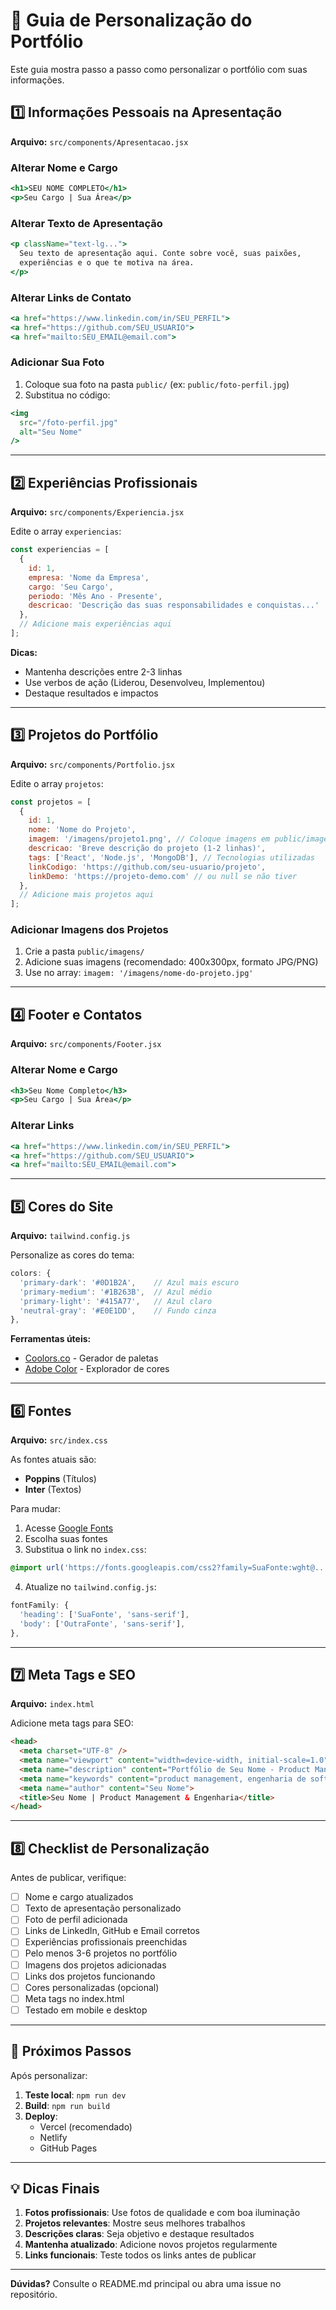 # 📝 Guia de Personalização do Portfólio

Este guia mostra passo a passo como personalizar o portfólio com suas informações.

## 1️⃣ Informações Pessoais na Apresentação

**Arquivo:** `src/components/Apresentacao.jsx`

### Alterar Nome e Cargo
```jsx
<h1>SEU NOME COMPLETO</h1>
<p>Seu Cargo | Sua Área</p>
```

### Alterar Texto de Apresentação
```jsx
<p className="text-lg...">
  Seu texto de apresentação aqui. Conte sobre você, suas paixões,
  experiências e o que te motiva na área.
</p>
```

### Alterar Links de Contato
```jsx
<a href="https://www.linkedin.com/in/SEU_PERFIL">
<a href="https://github.com/SEU_USUARIO">
<a href="mailto:SEU_EMAIL@email.com">
```

### Adicionar Sua Foto
1. Coloque sua foto na pasta `public/` (ex: `public/foto-perfil.jpg`)
2. Substitua no código:
```jsx
<img 
  src="/foto-perfil.jpg" 
  alt="Seu Nome" 
/>
```

---

## 2️⃣ Experiências Profissionais

**Arquivo:** `src/components/Experiencia.jsx`

Edite o array `experiencias`:

```javascript
const experiencias = [
  {
    id: 1,
    empresa: 'Nome da Empresa',
    cargo: 'Seu Cargo',
    periodo: 'Mês Ano - Presente',
    descricao: 'Descrição das suas responsabilidades e conquistas...'
  },
  // Adicione mais experiências aqui
];
```

**Dicas:**
- Mantenha descrições entre 2-3 linhas
- Use verbos de ação (Liderou, Desenvolveu, Implementou)
- Destaque resultados e impactos

---

## 3️⃣ Projetos do Portfólio

**Arquivo:** `src/components/Portfolio.jsx`

Edite o array `projetos`:

```javascript
const projetos = [
  {
    id: 1,
    nome: 'Nome do Projeto',
    imagem: '/imagens/projeto1.png', // Coloque imagens em public/imagens/
    descricao: 'Breve descrição do projeto (1-2 linhas)',
    tags: ['React', 'Node.js', 'MongoDB'], // Tecnologias utilizadas
    linkCodigo: 'https://github.com/seu-usuario/projeto',
    linkDemo: 'https://projeto-demo.com' // ou null se não tiver
  },
  // Adicione mais projetos aqui
];
```

### Adicionar Imagens dos Projetos
1. Crie a pasta `public/imagens/`
2. Adicione suas imagens (recomendado: 400x300px, formato JPG/PNG)
3. Use no array: `imagem: '/imagens/nome-do-projeto.jpg'`

---

## 4️⃣ Footer e Contatos

**Arquivo:** `src/components/Footer.jsx`

### Alterar Nome e Cargo
```jsx
<h3>Seu Nome Completo</h3>
<p>Seu Cargo | Sua Área</p>
```

### Alterar Links
```jsx
<a href="https://www.linkedin.com/in/SEU_PERFIL">
<a href="https://github.com/SEU_USUARIO">
<a href="mailto:SEU_EMAIL@email.com">
```

---

## 5️⃣ Cores do Site

**Arquivo:** `tailwind.config.js`

Personalize as cores do tema:

```javascript
colors: {
  'primary-dark': '#0D1B2A',    // Azul mais escuro
  'primary-medium': '#1B263B',  // Azul médio
  'primary-light': '#415A77',   // Azul claro
  'neutral-gray': '#E0E1DD',    // Fundo cinza
},
```

**Ferramentas úteis:**
- [Coolors.co](https://coolors.co/) - Gerador de paletas
- [Adobe Color](https://color.adobe.com/) - Explorador de cores

---

## 6️⃣ Fontes

**Arquivo:** `src/index.css`

As fontes atuais são:
- **Poppins** (Títulos)
- **Inter** (Textos)

Para mudar:
1. Acesse [Google Fonts](https://fonts.google.com/)
2. Escolha suas fontes
3. Substitua o link no `index.css`:
```css
@import url('https://fonts.googleapis.com/css2?family=SuaFonte:wght@...);
```
4. Atualize no `tailwind.config.js`:
```javascript
fontFamily: {
  'heading': ['SuaFonte', 'sans-serif'],
  'body': ['OutraFonte', 'sans-serif'],
},
```

---

## 7️⃣ Meta Tags e SEO

**Arquivo:** `index.html`

Adicione meta tags para SEO:

```html
<head>
  <meta charset="UTF-8" />
  <meta name="viewport" content="width=device-width, initial-scale=1.0" />
  <meta name="description" content="Portfólio de Seu Nome - Product Manager e Engenheira de Software">
  <meta name="keywords" content="product management, engenharia de software, desenvolvedor, portfolio">
  <meta name="author" content="Seu Nome">
  <title>Seu Nome | Product Management & Engenharia</title>
</head>
```

---

## 8️⃣ Checklist de Personalização

Antes de publicar, verifique:

- [ ] Nome e cargo atualizados
- [ ] Texto de apresentação personalizado
- [ ] Foto de perfil adicionada
- [ ] Links de LinkedIn, GitHub e Email corretos
- [ ] Experiências profissionais preenchidas
- [ ] Pelo menos 3-6 projetos no portfólio
- [ ] Imagens dos projetos adicionadas
- [ ] Links dos projetos funcionando
- [ ] Cores personalizadas (opcional)
- [ ] Meta tags no index.html
- [ ] Testado em mobile e desktop

---

## 🚀 Próximos Passos

Após personalizar:

1. **Teste local**: `npm run dev`
2. **Build**: `npm run build`
3. **Deploy**: 
   - Vercel (recomendado)
   - Netlify
   - GitHub Pages

---

## 💡 Dicas Finais

1. **Fotos profissionais**: Use fotos de qualidade e com boa iluminação
2. **Projetos relevantes**: Mostre seus melhores trabalhos
3. **Descrições claras**: Seja objetivo e destaque resultados
4. **Mantenha atualizado**: Adicione novos projetos regularmente
5. **Links funcionais**: Teste todos os links antes de publicar

---

**Dúvidas?** Consulte o README.md principal ou abra uma issue no repositório.

